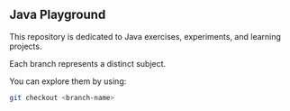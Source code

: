 ## Java Playground

This repository is dedicated to Java exercises, experiments, and learning projects.

Each branch represents a distinct subject.

You can explore them by using:

```bash
git checkout <branch-name>
```
